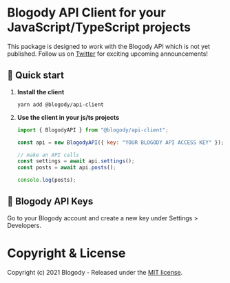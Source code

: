 # Blogody API Client for your JavaScript/TypeScript projects

This package is designed to work with the Blogody API which is not yet published.
Follow us on [Twitter](https://twitter.com/jamifyjs) for exciting upcoming announcements!

## 🚀 Quick start

1.  **Install the client**

    ```shell
    yarn add @blogody/api-client
    ```

2.  **Use the client in your js/ts projects**

    ```javascript
    import { BlogodyAPI } from "@blogody/api-client";

    const api = new BlogodyAPI({ key: "YOUR BLOGODY API ACCESS KEY" });

    // make an API calls
    const settings = await api.settings();
    const posts = await api.posts();

    console.log(posts);
    ```

## 🔑 Blogody API Keys

Go to your Blogody account and create a new key under Settings > Developers.

# Copyright & License

Copyright (c) 2021 Blogody - Released under the [MIT license](LICENSE).
